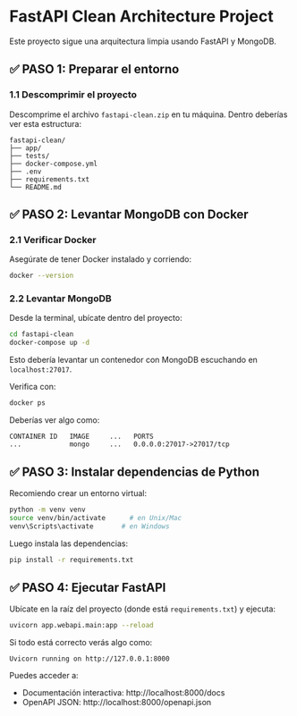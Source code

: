 
# FastAPI Clean Architecture Project

Este proyecto sigue una arquitectura limpia usando FastAPI y MongoDB.

## ✅ PASO 1: Preparar el entorno

### 1.1 Descomprimir el proyecto

Descomprime el archivo `fastapi-clean.zip` en tu máquina. Dentro deberías ver esta estructura:

```
fastapi-clean/
├── app/
├── tests/
├── docker-compose.yml
├── .env
├── requirements.txt
└── README.md
```

## ✅ PASO 2: Levantar MongoDB con Docker

### 2.1 Verificar Docker

Asegúrate de tener Docker instalado y corriendo:

```bash
docker --version
```

### 2.2 Levantar MongoDB

Desde la terminal, ubícate dentro del proyecto:

```bash
cd fastapi-clean
docker-compose up -d
```

Esto debería levantar un contenedor con MongoDB escuchando en `localhost:27017`.

Verifica con:

```bash
docker ps
```

Deberías ver algo como:

```
CONTAINER ID   IMAGE     ...   PORTS
...            mongo     ...   0.0.0.0:27017->27017/tcp
```

## ✅ PASO 3: Instalar dependencias de Python

Recomiendo crear un entorno virtual:

```bash
python -m venv venv
source venv/bin/activate      # en Unix/Mac
venv\Scripts\activate       # en Windows
```

Luego instala las dependencias:

```bash
pip install -r requirements.txt
```

## ✅ PASO 4: Ejecutar FastAPI

Ubícate en la raíz del proyecto (donde está `requirements.txt`) y ejecuta:

```bash
uvicorn app.webapi.main:app --reload
```

Si todo está correcto verás algo como:

```
Uvicorn running on http://127.0.0.1:8000
```

Puedes acceder a:

- Documentación interactiva: http://localhost:8000/docs
- OpenAPI JSON: http://localhost:8000/openapi.json
